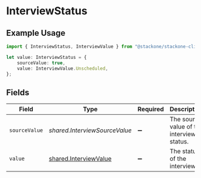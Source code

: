 # InterviewStatus

## Example Usage

```typescript
import { InterviewStatus, InterviewValue } from "@stackone/stackone-client-ts/sdk/models/shared";

let value: InterviewStatus = {
    sourceValue: true,
    value: InterviewValue.Unscheduled,
};
```

## Fields

| Field                                                                 | Type                                                                  | Required                                                              | Description                                                           | Example                                                               |
| --------------------------------------------------------------------- | --------------------------------------------------------------------- | --------------------------------------------------------------------- | --------------------------------------------------------------------- | --------------------------------------------------------------------- |
| `sourceValue`                                                         | *shared.InterviewSourceValue*                                         | :heavy_minus_sign:                                                    | The source value of the interview status.                             | Unscheduled                                                           |
| `value`                                                               | [shared.InterviewValue](../../../sdk/models/shared/interviewvalue.md) | :heavy_minus_sign:                                                    | The status of the interview.                                          | unscheduled                                                           |